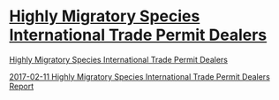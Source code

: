 # [Highly Migratory Species International Trade Permit Dealers](https://www.st.nmfs.noaa.gov/apex/f?p=108:1:13655618547080:::::)  

[Highly Migratory Species International Trade Permit Dealers](https://www.st.nmfs.noaa.gov/apex/f?p=108:1:13655618547080:::::)  

[2017-02-11 Highly Migratory Species International Trade Permit Dealers Report](high-migratory-species-international-trade-permit-dealers-2017-02-11.csv)

